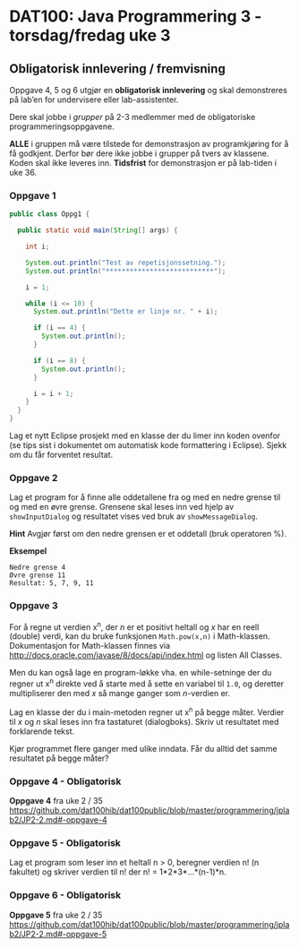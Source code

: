 # DAT100: Java Programmering 3 - torsdag/fredag uke 3

## Obligatorisk innlevering / fremvisning

Oppgave 4, 5 og 6 utgjør en **obligatorisk innlevering** og skal demonstreres på lab’en for undervisere eller lab-assistenter.

Dere skal jobbe i *grupper* på 2-3 medlemmer med de obligatoriske programmeringsoppgavene.

**ALLE** i
gruppen må være tilstede for demonstrasjon av programkjøring for å få godkjent. Derfor bør dere ikke
jobbe i grupper på tvers av klassene. Koden skal ikke leveres inn.
**Tidsfrist** for demonstrasjon er på lab-tiden i uke 36.

### Oppgave 1

```java
public class Oppg1 {

  public static void main(String[] args) {

    int i;

    System.out.println("Test av repetisjonssetning.");
    System.out.println("***************************");

    i = 1;

    while (i <= 10) {
      System.out.println("Dette er linje nr. " + i);

      if (i == 4) {
        System.out.println();
      }

      if (i == 8) {
        System.out.println();
      }

      i = i + 1;
    }
  }
}
```

Lag et nytt Eclipse prosjekt med en klasse der du limer inn koden ovenfor (se tips sist i dokumentet om
automatisk kode formattering i Eclipse). Sjekk om du får forventet resultat.

### Oppgave 2

Lag et program for å finne alle oddetallene fra og med en nedre grense til og med en øvre grense. Grensene
skal leses inn ved hjelp av `showInputDialog` og resultatet vises ved bruk av
`showMessageDialog`.

**Hint** Avgjør først om den nedre grensen er et oddetall (bruk operatoren %).

**Eksempel**

```
Nedre grense 4
Øvre grense 11
Resultat: 5, 7, 9, 11
```

### Oppgave 3

For å regne ut verdien x<sup>n</sup>, der *n* er et positivt heltall og *x* har en reell (double) verdi, kan du bruke funksjonen `Math.pow(x,n)` i Math-klassen. Dokumentasjon for Math-klassen finnes via
http://docs.oracle.com/javase/8/docs/api/index.html og listen All Classes.

Men du kan også lage en program-løkke vha. en while-setninge der du regner ut x<sup>n</sup> direkte ved å starte med å sette en variabel til `1.0`, og deretter multipliserer den med *x* så mange ganger som *n*-verdien er.

Lag en klasse der du i main-metoden regner ut x<sup>n</sup> på begge måter. Verdier til *x* og *n* skal leses inn fra tastaturet (dialogboks). Skriv ut resultatet med forklarende tekst.

Kjør programmet flere ganger med ulike inndata. Får du alltid det samme resultatet på begge måter?

### Oppgave 4 - Obligatorisk

**Oppgave 4** fra uke 2 / 35 https://github.com/dat100hib/dat100public/blob/master/programmering/jplab2/JP2-2.md#-oppgave-4

### Oppgave 5 - Obligatorisk

Lag et program som leser inn et heltall n > 0, beregner verdien n! (n fakultet) og skriver verdien til n! der
n! = 1\*2\*3\*…\*(n-1)\*n.

### Oppgave 6 - Obligatorisk

**Oppgave 5** fra uke 2 / 35 https://github.com/dat100hib/dat100public/blob/master/programmering/jplab2/JP2-2.md#-oppgave-5
